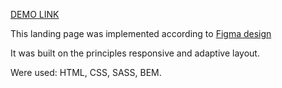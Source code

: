 [DEMO LINK](https://ruslik87.github.io/MyBike-landing/)

This landing page was implemented according to [Figma design](https://www.figma.com/file/NZQAIydtHo5QkINyGLHNcq/BIKE-New-Version?node-id=0%3A1)

It was built on the principles responsive and adaptive layout.

Were used: HTML, CSS, SASS, BEM.
